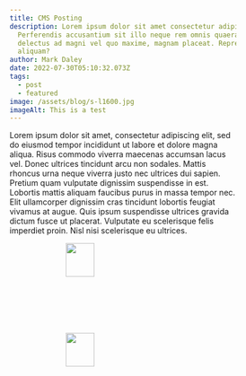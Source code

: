 ```yaml
---
title: CMS Posting
description: Lorem ipsum dolor sit amet consectetur adipisicing elit.
  Perferendis accusantium sit illo neque rem omnis quaerat, nam similique vitae
  delectus ad magni vel quo maxime, magnam placeat. Reprehenderit, distinctio
  aliquam?
author: Mark Daley
date: 2022-07-30T05:10:32.073Z
tags:
  - post
  - featured
image: /assets/blog/s-l1600.jpg
imageAlt: This is a test
---
```


Lorem ipsum dolor sit amet, consectetur adipiscing elit, sed do eiusmod tempor incididunt ut labore et dolore magna aliqua. Risus commodo viverra maecenas accumsan lacus vel. Donec ultrices tincidunt arcu non sodales. Mattis rhoncus urna neque viverra justo nec ultrices dui sapien. Pretium quam vulputate dignissim suspendisse in est. Lobortis mattis aliquam faucibus purus in massa tempor nec. Elit ullamcorper dignissim cras tincidunt lobortis feugiat vivamus at augue. Quis ipsum suspendisse ultrices gravida dictum fusce ut placerat. Vulputate eu scelerisque felis imperdiet proin. Nisl nisi scelerisque eu ultrices.

<style>
/* Coding With Nick */
*{
    box-sizing: border-box;
}
body{
    margin: 100px;
{
    box-sizing: border-box;
}

.row{
    display: flex;
    flex-wrap: wrap;
    padding: 0px 100px 100px 100px;
}
.column{
    flex: 25%;
    max-width: 25%;
}

.img-hover-zoom{
    height: auto;
    overflow: hidden;
    border: 5px solid #ffff;
}
.img-hover-zoom img{
    vertical-align: middle;
    margin: 0;
    padding: 0;
    border: 0;
    transition:  transform .5s ease;
}
.img-hover-zoom:hover img{
    transform: scale(1.5);
}

@media screen and (max-width: 800px) {
    .column{
        flex: 70%;
        max-width: 50%;
    }
}

@media screen and (max-width: 500px) {
    .column{
        flex: 100%;
        max-width: 100%;
    }
}
</style>

<div class="row">
<div class="column">

<img src="//unsplash.it/510" style="width:100%" alt="">


<img src="//unsplash.it/520" style="width:100%" alt="">


<img src="//unsplash.it/515" style="width:100%" alt="">
</div>
</div>
<div class="row">
<div class="column">

<img src="//unsplash.it/509" style="width:100%" alt="">


<img src="//unsplash.it/508" style="width:100%" alt="">


<img src="//unsplash.it/507" style="width:100%" alt="">

</div>


</div>

